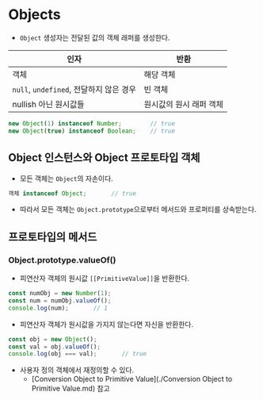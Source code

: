 # Objects

- `Object` 생성자는 전달된 값의 객체 래퍼를 생성한다.

| 인자                                    | 반환                    |
| --------------------------------------- | ----------------------- |
| 객체                                    | 해당 객체               |
| `null`, `undefined`, 전달하지 않은 경우 | 빈 객체                 |
| nullish 아닌 원시값들                   | 원시값의 원시 래퍼 객체 |

```js
new Object(1) instanceof Number;		// true
new Object(true) instanceof Boolean;	// true
```



## Object 인스턴스와 Object 프로토타입 객체

- 모든 객체는 `Object`의 자손이다.

```js
객체 instanceof Object;		// true
```

- 따라서 모든 객체는 `Object.prototype`으로부터 메서드와 프로퍼티를 상속받는다.



## 프로토타입의 메서드

### Object.prototype.valueOf()

- 피연산자 객체의 원시값 `[[PrimitiveValue]]`을 반환한다.

```js
const numObj = new Number(1);
const num = numObj.valueOf();
console.log(num);		// 1
```

- 피연산자 객체가 원시값을 가지지 않는다면 자신을 반환한다.

```js
const obj = new Object();
const val = obj.valueOf();
console.log(obj === val);		// true
```

- 사용자 정의 객체에서 재정의할 수 있다.
  - [Conversion Object to Primitive Value](./Conversion Object to Primitive Value.md) 참고
